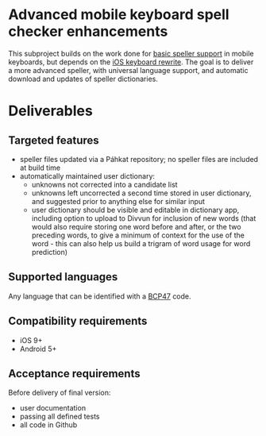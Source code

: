 # Advanced mobile keyboard spell checker enhancements

This subproject builds on the work done for [basic speller support](MobileSpell.md) in mobile keyboards, but depends on the [iOS keyboard rewrite](iOSKeyboardRewrite.md). The goal is to deliver a more advanced speller, with universal language support, and automatic download and updates of speller dictionaries.

# Deliverables

## Targeted features

* speller files updated via a Páhkat repository; no speller files are included at build time
* automatically maintained user dictionary:
    * unknowns not corrected into a candidate list
    * unknowns left uncorrected a second time stored in user dictionary, and suggested prior to anything else for similar input
    * user dictionary should be visible and editable in dictionary app, including option to upload to Divvun for inclusion of new words (that would also require storing one word before and after, or the two preceding words, to give a minimum of context for the use of the word - this can also help us build a trigram of word usage for word prediction)

## Supported languages

Any language that can be identified with a [BCP47](https://tools.ietf.org/html/bcp47) code.

## Compatibility requirements

* iOS 9+
* Android 5+

## Acceptance requirements

Before delivery of final version:

* user documentation
* passing all defined tests
* all code in Github
